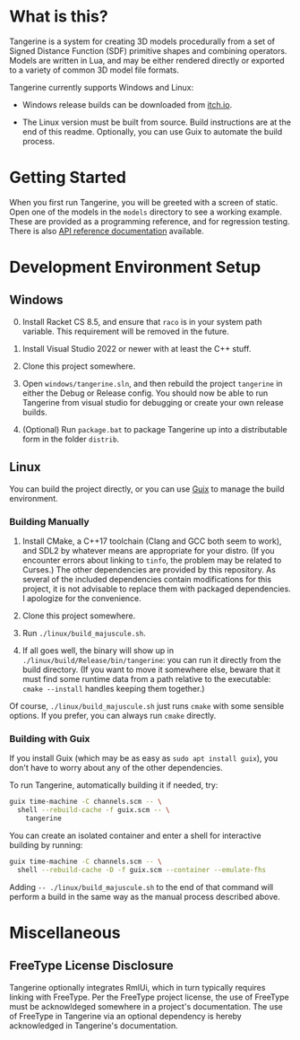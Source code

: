 ﻿# What is this?

Tangerine is a system for creating 3D models procedurally from a set of Signed Distance Function (SDF) primitive shapes and combining operators.
Models are written in Lua, and may be either rendered directly or exported to a variety of common 3D model file formats.

Tangerine currently supports Windows and Linux:

 * Windows release builds can be downloaded from [itch.io](https://aeva.itch.io/tangerine).

 * The Linux version must be built from source.
   Build instructions are at the end of this readme.
   Optionally, you can use Guix to automate the build process.

# Getting Started

When you first run Tangerine, you will be greeted with a screen of static.
Open one of the models in the `models` directory to see a working example.
These are provided as a programming reference, and for regression testing.
There is also [API reference documentation](docs/lua_api.md) available.

# Development Environment Setup

## Windows

 0. Install Racket CS 8.5, and ensure that `raco` is in your system path variable.  This requirement will be removed in the future.

 1. Install Visual Studio 2022 or newer with at least the C++ stuff.

 2. Clone this project somewhere.

 3. Open `windows/tangerine.sln`, and then rebuild the project `tangerine` in either the Debug or Release config.
    You should now be able to run Tangerine from visual studio for debugging or create your own release builds.

 4. (Optional) Run `package.bat` to package Tangerine up into a distributable form in the folder `distrib`.

## Linux

You can build the project directly, or you can use [Guix](https://guix.gnu.org) to manage the build environment.

### Building Manually

 1. Install CMake, a C++17 toolchain (Clang and GCC both seem to work), and SDL2 by whatever means are appropriate for your distro.
    (If you encounter errors about linking to `tinfo`, the problem may be related to Curses.)
    The other dependencies are provided by this repository.
    As several of the included dependencies contain modifications for this project, it is not advisable to replace them with packaged dependencies.
    I apologize for the convenience.

 2. Clone this project somewhere.

 3. Run `./linux/build_majuscule.sh`.

 4. If all goes well, the binary will show up in `./linux/build/Release/bin/tangerine`: you can run it directly from the build directory.
    (If you want to move it somewhere else, beware that it must find some runtime data from a path relative to the executable: `cmake --install` handles keeping them together.)

Of course, `./linux/build_majuscule.sh` just runs `cmake` with some sensible options.
If you prefer, you can always run `cmake` directly.

### Building with Guix

If you install Guix (which may be as easy as `sudo apt install guix`), you don't have to worry about any of the other dependencies.

To run Tangerine, automatically building it if needed, try:

```sh
guix time-machine -C channels.scm -- \
  shell --rebuild-cache -f guix.scm -- \
    tangerine
```

You can create an isolated container and enter a shell for interactive building by running:

```sh
guix time-machine -C channels.scm -- \
  shell --rebuild-cache -D -f guix.scm --container --emulate-fhs
```

Adding `-- ./linux/build_majuscule.sh` to the end of that command will perform a build in the same way as the manual process described above.

# Miscellaneous

## FreeType License Disclosure

Tangerine optionally integrates RmlUi, which in turn typically requires linking with FreeType.
Per the FreeType project license, the use of FreeType must be acknowldeged somewhere in a project's documentation.
The use of FreeType in Tangerine via an optional dependency is hereby acknowledged in Tangerine's documentation.
